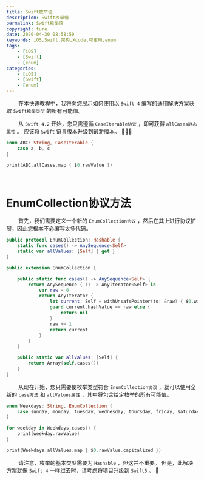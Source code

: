 ```yaml
---
title: Swift枚举值
description: Swift枚举值
permalink: Swift枚举值
copyright: ture
date: 2020-04-30 08:58:50
keywords: iOS,Swift,架构,Xcode,可重用,enum
tags:
    - [iOS]
    - [Swift]
    - [enum]
categories:
    - [iOS]
    - [Swift]
    - [enum]
---
```


&nbsp;&nbsp;&nbsp;&nbsp;&nbsp;&nbsp;&nbsp;&nbsp;在本快速教程中，我将向您展示如何使用以 `````Swift 4````` 编写的通用解决方案获取 `````Swift枚举类型````` 的所有可能值。

&nbsp;&nbsp;&nbsp;&nbsp;&nbsp;&nbsp;&nbsp;&nbsp;从 ```Swift 4.2``` 开始，您只需遵循 ```CaseIterable协议``` ，即可获得 ```allCases静态属性``` 。 应该将 ```Swift``` 语言版本升级到最新版本。 🎉🎉🎉

``` Swift
enum ABC: String, CaseIterable {
    case a, b, c
}

print(ABC.allCases.map { $0.rawValue })
```

<!-- more -->

</br>

# **EnumCollection协议方法**

&nbsp;&nbsp;&nbsp;&nbsp;&nbsp;&nbsp;&nbsp;&nbsp;首先，我们需要定义一个新的 ```EnumCollection协议``` ，然后在其上进行协议扩展，因此您根本不必编写太多代码。

``` Swift
public protocol EnumCollection: Hashable {
    static func cases() -> AnySequence<Self>
    static var allValues: [Self] { get }
}

public extension EnumCollection {

    public static func cases() -> AnySequence<Self> {
        return AnySequence { () -> AnyIterator<Self> in
            var raw = 0
            return AnyIterator {
                let current: Self = withUnsafePointer(to: &raw) { $0.withMemoryRebound(to: self, capacity: 1) { $0.pointee } }
                guard current.hashValue == raw else {
                    return nil
                }
                raw += 1
                return current
            }
        }
    }

    public static var allValues: [Self] {
        return Array(self.cases())
    }
}
```

&nbsp;&nbsp;&nbsp;&nbsp;&nbsp;&nbsp;&nbsp;&nbsp;从现在开始，您只需要使枚举类型符合 ```EnumCollection协议``` ，就可以使用全新的 ```case方法``` 和 ```allValues属性``` ，其中将包含给定枚举的所有可能值。

``` Swift
enum Weekdays: String, EnumCollection {
    case sunday, monday, tuesday, wednesday, thursday, friday, saturday
}

for weekday in Weekdays.cases() {
    print(weekday.rawValue)
}

print(Weekdays.allValues.map { $0.rawValue.capitalized })
```

&nbsp;&nbsp;&nbsp;&nbsp;&nbsp;&nbsp;&nbsp;&nbsp;请注意，枚举的基本类型需要为 ```Hashable``` ，但这并不重要。 但是，此解决方案就像 ```Swift 4``` 一样过去时，请考虑将项目升级到 ```Swift5``` 。 👋

